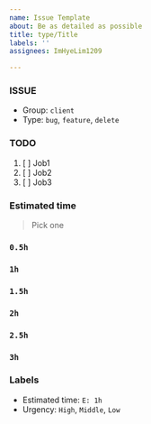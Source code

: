 ```yaml
---
name: Issue Template
about: Be as detailed as possible
title: type/Title
labels: ''
assignees: ImHyeLim1209

---
```


### ISSUE

- Group: `client`
- Type: `bug`, `feature`, `delete`

### TODO

1. [ ] Job1
2. [ ] Job2
3. [ ] Job3

### Estimated time

> Pick one

### `0.5h`

### `1h`

### `1.5h`

### `2h`

### `2.5h`

### `3h`

### Labels

- Estimated time: `E: 1h`
- Urgency: `High`, `Middle`, `Low`
